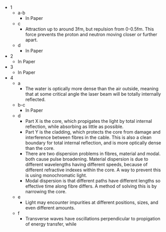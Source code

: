 - 1
	- a-b
		- In Paper
	- c
		- Attraction up to around 3fm, but repulsion from 0-0.5fm. This force prevents the proton and neutron moving closer or further apart.
	- d
		- In Paper
- 2
	- In Paper
- 3
	- In Paper
- 4
	- a
		- The water is optically more dense than the air outside, meaning that at some critical angle the laser beam will be totally internally reflected.
	- b-c
		- In Paper
	- d
		- Part X is the core, which propigates the light by total internal reflection, while absorbing as little as possible.
		- Part Y is the cladding, which protects the core from damage and interference between fibres in the cable. This is also a clean boundary for total internal reflection, and is more optically dense than the core.
		- There are two dispersion problems in fibres, material and modal. both cause pulse broadening. Material dispersion is due to different wavelengths having different speeds, because of different refractive indexes within the core. A way to prevent this is using monochromatic light.
		- Modal dispersion is that different paths have different lengths so effective time along fibre differs. A method of solving this is by narrowing the core.
	- e
		- Light may encounter impurities at different positions, sizes, and even different amounts.
	- f
		- Transverse waves have oscillations perpendicular to propigation of energy transfer, while 